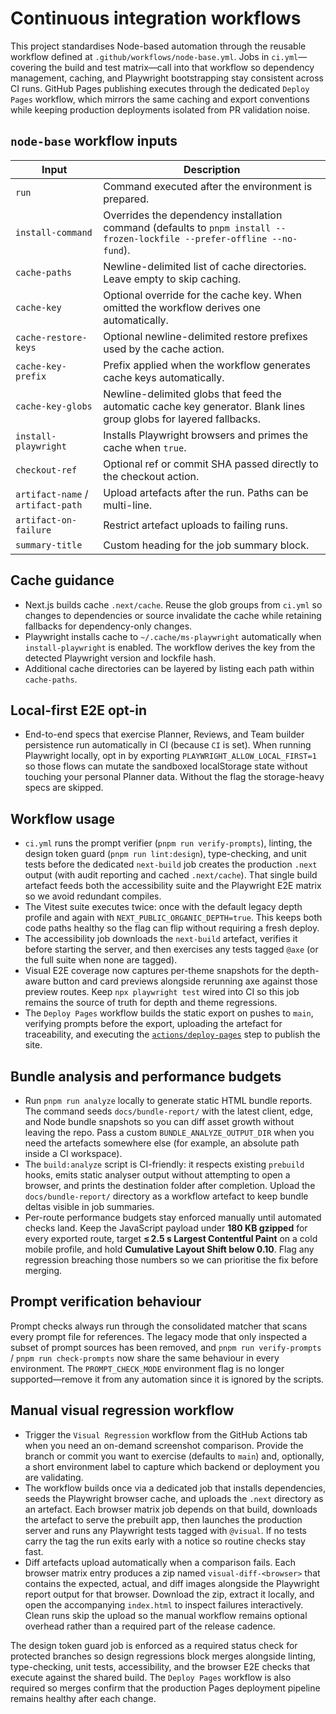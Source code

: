 # Continuous integration workflows

This project standardises Node-based automation through the reusable workflow defined at `.github/workflows/node-base.yml`. Jobs in `ci.yml`—covering the build and test matrix—call into that workflow so dependency management, caching, and Playwright bootstrapping stay consistent across CI runs. GitHub Pages publishing executes through the dedicated `Deploy Pages` workflow, which mirrors the same caching and export conventions while keeping production deployments isolated from PR validation noise.

## `node-base` workflow inputs

| Input | Description |
| --- | --- |
| `run` | Command executed after the environment is prepared. |
| `install-command` | Overrides the dependency installation command (defaults to `pnpm install --frozen-lockfile --prefer-offline --no-fund`). |
| `cache-paths` | Newline-delimited list of cache directories. Leave empty to skip caching. |
| `cache-key` | Optional override for the cache key. When omitted the workflow derives one automatically. |
| `cache-restore-keys` | Optional newline-delimited restore prefixes used by the cache action. |
| `cache-key-prefix` | Prefix applied when the workflow generates cache keys automatically. |
| `cache-key-globs` | Newline-delimited globs that feed the automatic cache key generator. Blank lines group globs for layered fallbacks. |
| `install-playwright` | Installs Playwright browsers and primes the cache when `true`. |
| `checkout-ref` | Optional ref or commit SHA passed directly to the checkout action. |
| `artifact-name` / `artifact-path` | Upload artefacts after the run. Paths can be multi-line. |
| `artifact-on-failure` | Restrict artefact uploads to failing runs. |
| `summary-title` | Custom heading for the job summary block. |

## Cache guidance

- Next.js builds cache `.next/cache`. Reuse the glob groups from `ci.yml` so changes to dependencies or source invalidate the cache while retaining fallbacks for dependency-only changes.
- Playwright installs cache to `~/.cache/ms-playwright` automatically when `install-playwright` is enabled. The workflow derives the key from the detected Playwright version and lockfile hash.
- Additional cache directories can be layered by listing each path within `cache-paths`.

## Local-first E2E opt-in

- End-to-end specs that exercise Planner, Reviews, and Team builder persistence run automatically in CI (because `CI` is set). When running Playwright locally, opt in by exporting `PLAYWRIGHT_ALLOW_LOCAL_FIRST=1` so those flows can mutate the sandboxed localStorage state without touching your personal Planner data. Without the flag the storage-heavy specs are skipped.

## Workflow usage

- `ci.yml` runs the prompt verifier (`pnpm run verify-prompts`), linting, the design token guard (`pnpm run lint:design`), type-checking, and unit tests before the dedicated `next-build` job creates the production `.next` output (with audit reporting and cached `.next/cache`). That single build artefact feeds both the accessibility suite and the Playwright E2E matrix so we avoid redundant compiles.
- The Vitest suite executes twice: once with the default legacy depth profile and again with `NEXT_PUBLIC_ORGANIC_DEPTH=true`. This keeps both code paths healthy so the flag can flip without requiring a fresh deploy.
- The accessibility job downloads the `next-build` artefact, verifies it before starting the server, and then exercises any tests tagged `@axe` (or the full suite when none are tagged).
- Visual E2E coverage now captures per-theme snapshots for the depth-aware button and card previews alongside rerunning axe against those preview routes. Keep `npx playwright test` wired into CI so this job remains the source of truth for depth and theme regressions.
- The `Deploy Pages` workflow builds the static export on pushes to `main`, verifying prompts before the export, uploading the artefact for traceability, and executing the [`actions/deploy-pages`](https://github.com/actions/deploy-pages) step to publish the site.

## Bundle analysis and performance budgets

- Run `pnpm run analyze` locally to generate static HTML bundle reports. The command seeds `docs/bundle-report/` with the latest client, edge, and Node bundle snapshots so you can diff asset growth without leaving the repo. Pass a custom `BUNDLE_ANALYZE_OUTPUT_DIR` when you need the artefacts somewhere else (for example, an absolute path inside a CI workspace).
- The `build:analyze` script is CI-friendly: it respects existing `prebuild` hooks, emits static analyser output without attempting to open a browser, and prints the destination folder after completion. Upload the `docs/bundle-report/` directory as a workflow artefact to keep bundle deltas visible in job summaries.
- Per-route performance budgets stay enforced manually until automated checks land. Keep the JavaScript payload under **180 KB gzipped** for every exported route, target **≤ 2.5 s Largest Contentful Paint** on a cold mobile profile, and hold **Cumulative Layout Shift below 0.10**. Flag any regression breaching those numbers so we can prioritise the fix before merging.

## Prompt verification behaviour

Prompt checks always run through the consolidated matcher that scans every prompt file for references. The legacy mode that only inspected a subset of prompt sources has been removed, and `pnpm run verify-prompts` / `pnpm run check-prompts` now share the same behaviour in every environment. The `PROMPT_CHECK_MODE` environment flag is no longer supported—remove it from any automation since it is ignored by the scripts.

## Manual visual regression workflow

- Trigger the `Visual Regression` workflow from the GitHub Actions tab when you need an on-demand screenshot comparison. Provide the branch or commit you want to exercise (defaults to `main`) and, optionally, a short environment label to capture which backend or deployment you are validating.
- The workflow builds once via a dedicated job that installs dependencies, seeds the Playwright browser cache, and uploads the `.next` directory as an artefact. Each browser matrix job depends on that build, downloads the artefact to serve the prebuilt app, then launches the production server and runs any Playwright tests tagged with `@visual`. If no tests carry the tag the run exits early with a notice so routine checks stay fast.
- Diff artefacts upload automatically when a comparison fails. Each browser matrix entry produces a zip named `visual-diff-<browser>` that contains the expected, actual, and diff images alongside the Playwright report output for that browser. Download the zip, extract it locally, and open the accompanying `index.html` to inspect failures interactively. Clean runs skip the upload so the manual workflow remains optional overhead rather than a required part of the release cadence.

The design token guard job is enforced as a required status check for protected branches so design regressions block merges alongside linting, type-checking, unit tests, accessibility, and the browser E2E checks that execute against the shared build. The `Deploy Pages` workflow is also required so merges confirm that the production Pages deployment pipeline remains healthy after each change.
